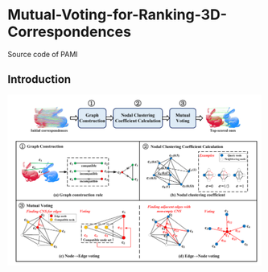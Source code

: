 # Mutual-Voting-for-Ranking-3D-Correspondences
Source code of PAMI  

## Introduction  

![](figures/pipeline.png#pic_center=300x)
